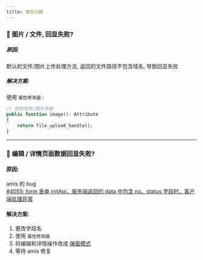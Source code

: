 ```yaml
---
title: 常见问题
---
```


### 📁 图片 / 文件, 回显失败?

##### 原因:

默认的文件/图片上传处理方法, 返回的文件路径不包含域名, 导致回显失败

##### 解决方案:

使用 `属性修改器` :

```php
// 你的文件/图片字段
public function image(): Attribute
{
    return file_upload_handle();
}
```

---

### 🐛 编辑 / 详情页面数据回显失败?

#### 原因:

amis 的 bug <br>
<a href="https://github.com/baidu/amis/issues/4055" target="_blank">
#4055: form 表单 initApi，服务端返回的 data 中包含 no、status 字段时，客户端处理异常
</a>

#### 解决方案:

1. 更改字段名
2. 使用 `属性修改器`
3. 将编辑和详情操作改成 [弹窗模式](/docs/crud-dialog-action)
4. 等待 amis 修复
